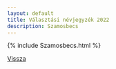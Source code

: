 ```yaml
---
layout: default
title: Választási névjegyzék 2022
description: Szamosbecs
---
```


{% include Szamosbecs.html %}

[Vissza](./)